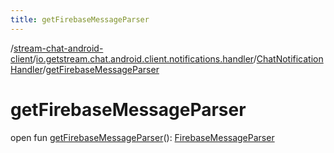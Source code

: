 ```yaml
---
title: getFirebaseMessageParser
---
```

/[stream-chat-android-client](../../index.md)/[io.getstream.chat.android.client.notifications.handler](../index.md)/[ChatNotificationHandler](index.md)/[getFirebaseMessageParser](getFirebaseMessageParser.md)  
  
  
  
# getFirebaseMessageParser  
open fun [getFirebaseMessageParser](getFirebaseMessageParser.md)(): [FirebaseMessageParser](../../io.getstream.chat.android.client.notifications/FirebaseMessageParser/index.md)

